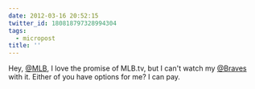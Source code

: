 ```yaml
---
date: 2012-03-16 20:52:15
twitter_id: 180818797328994304
tags:
  - micropost
title: ''
---
```


Hey, [@MLB](https://twitter.com/MLB), I love the promise of MLB.tv, but I can't watch my [@Braves](https://twitter.com/Braves) with it. Either of you have options for me? I can pay.
